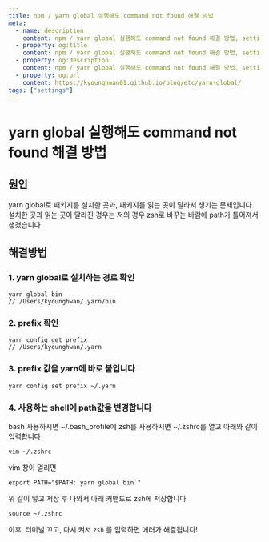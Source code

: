 ```yaml
---
title: npm / yarn global 실행해도 command not found 해결 방법
meta:
  - name: description
    content: npm / yarn global 실행해도 command not found 해결 방법, setting, yarn, npm , global
  - property: og:title
    content: npm / yarn global 실행해도 command not found 해결 방법, setting, yarn, npm , global
  - property: og:description
    content: npm / yarn global 실행해도 command not found 해결 방법, setting, yarn, npm , global
  - property: og:url
    content: https://kyounghwan01.github.io/blog/etc/yarn-global/
tags: ["settings"]
---
```


# yarn global 실행해도 command not found 해결 방법

## 원인

yarn global로 패키지를 설치한 곳과, 패키지를 읽는 곳이 달라서 생기는 문제입니다.
설치한 곳과 읽는 곳이 달라진 경우는 저의 경우 zsh로 바꾸는 바람에 path가 틀어져서 생겼습니다

## 해결방법

### 1. yarn global로 설치하는 경로 확인

```tsx
yarn global bin
// /Users/kyounghwan/.yarn/bin
```

### 2. prefix 확인

```tsx
yarn config get prefix
// /Users/kyounghwan/.yarn
```

### 3. prefix 값을 yarn에 바로 붙입니다

```tsx
yarn config set prefix ~/.yarn
```

### 4. 사용하는 shell에 path값을 변경합니다

bash 사용하시면 ~/.bash_profile에 zsh를 사용하시면 ~/.zshrc를 열고 아래와 같이 입력합니다

```tsx
vim ~/.zshrc
```

vim 창이 열리면

```tsx
export PATH="$PATH:`yarn global bin`"
```

위 같이 넣고 저장 후 나와서 아래 커맨드로 zsh에 저장합니다

```tsx
source ~/.zshrc
```

이후, 터미널 끄고, 다시 켜서 `zsh` 를 입력하면 에러가 해결됩니다!

<TagLinks />

<Disqus />
